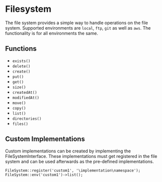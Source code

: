 # Filesystem

The file system provides a simple way to handle operations on the file system. Supported environments are `local`, `ftp`, `git` as well as `aws`. The functionality is for all environments the same.

## Functions

* `exists()`
* `delete()`
* `create()`
* `put()`
* `get()`
* `size()`
* `createdAt()`
* `modifiedAt()`
* `move()`
* `copy()`
* `list()`
* `directories()`
* `files()`

## Custom Implementations

Custom implementations can be created by implementing the FileSystemInterface. These implementations must get registered in the file system and can be used afterwards as the pre-defined implementations.

```
FileSystem::register('custom1', '\implementation\namespace');
FileSystem::env('custom1')->list();
```